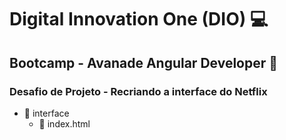 # Digital Innovation One (DIO) :computer:

## Bootcamp - Avanade Angular Developer :rocket:

### Desafio de Projeto - Recriando a interface do Netflix

- :open_file_folder: interface
  - :page_facing_up: index.html



